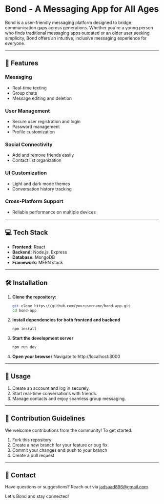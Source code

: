 # Bond - A Messaging App for All Ages  

Bond is a user-friendly messaging platform designed to bridge communication gaps across generations. Whether you're a young person who finds traditional messaging apps outdated or an older user seeking simplicity, Bond offers an intuitive, inclusive messaging experience for everyone.  

---

## 🚀 Features  

### Messaging  
- Real-time texting  
- Group chats  
- Message editing and deletion  

### User Management  
- Secure user registration and login  
- Password management  
- Profile customization  

### Social Connectivity  
- Add and remove friends easily  
- Contact list organization  

### UI Customization  
- Light and dark mode themes  
- Conversation history tracking  

### Cross-Platform Support  
- Reliable performance on multiple devices  

---

## 💻 Tech Stack  
- **Frontend:** React  
- **Backend:** Node.js, Express  
- **Database:** MongoDB  
- **Framework:** MERN stack  

---

## 🛠️ Installation  

1. **Clone the repository:**  
   ```bash
   git clone https://github.com/yourusername/bond-app.git  
   cd bond-app
2. **Install dependencies for both frontend and backend**
   ```bash
   npm install
3. **Start the development server**
   ```bash
   npm run dev
4. **Open your browser**
   Navigate to http://localhost:3000
   
---

## 📝 Usage  

1. Create an account and log in securely.  
2. Start real-time conversations with friends.  
3. Manage contacts and enjoy seamless group messaging.  

---

## 🎯 Contribution Guidelines  

We welcome contributions from the community! To get started:  
1. Fork this repository  
2. Create a new branch for your feature or bug fix  
3. Commit your changes and push to your branch  
4. Create a pull request  

---

## 📢 Contact  
Have questions or suggestions? Reach out via [jadsaad896@gmail.com](mailto:jadsaad896@gmail.com).  

Let's Bond and stay connected!  
